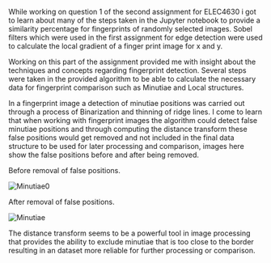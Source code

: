 While working on question 1 of the second assignment for ELEC4630 i got to learn about many of the steps taken in the Jupyter notebook to provide a similarity
percentage for fingerprints of randomly selected images. Sobel filters which were used in the first assignment for edge detection were used to calculate the local
gradient of a finger print image for x and y.

Working on this part of the assignment provided me with insight about the techniques and concepts regarding fingerprint detection. Several  steps were taken in 
the provided algorithm to be able to calculate the necessary data for fingerprint comparison such as Minutiae and Local structures.

In a fingerprint image a detection of minutiae positions was carried out through a process of Binarization and thinning of ridge lines. 
I come to learn that when working with fingerprint images the algorithm could detect false minutiae positions and through computing the distance transform these
false positions would get removed and not included in the final data structure to be used for later processing and comparison, images here show the false positions 
before and after being removed.

Before removal of false positions.

![Minutiae0](https://github.com/esab2/esab2.github.io/assets/99470860/74f446ab-28e1-493e-84cc-d50c8e2dc90f)


After removal of false positions.

![Minutiae](https://github.com/esab2/esab2.github.io/assets/99470860/bbe9788c-a587-4b19-9dcf-836cbb0b6381)

The distance transform seems to be a powerful tool in image processing that provides the ability to exclude minutiae that is too close to the border resulting in an
dataset more reliable for further processing or comparison.
